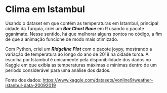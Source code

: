 # Clima em Istambul
Usando o dataset em que contém as temperaturas em Istambul, principal cidade da Turquia, criei um **_Bar Chart Race_** em R usando o pacote gganimate. Nesse sentido, há que melhorar alguns pontos no código, a fim de que a animação funcione de modo mais otimizado. 

Com Python, criei um **_Ridgeline Plot_** com o pacote joypy, mostrando a variação de temperatura ao longo do ano de 2018 na cidade turca. A escolha por Istambul é unicamente pela disponibilidade dos dados no Kaggle em que exibia as temperaturas máximas e mínimas dentro de um período considerável para uma análise dos dados.

Fonte dos dados: https://www.kaggle.com/datasets/vonline9/weather-istanbul-data-20092019
